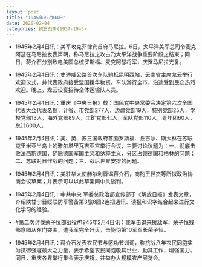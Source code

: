 ```yaml
---
layout: post
title: "1945年02月04日"
date: 2020-02-04
categories: 抗日战争(1937-1945)
---
```


<meta name="referrer" content="no-referrer" />

- 1945年2月4日讯：美军攻克菲律宾首府马尼拉。6日，太平洋美军总司令麦克阿瑟在马尼拉发表声明，称马尼拉之攻占乃太平洋战争重要阶段之结束；同日，蒋介石分别致电美国总统罗斯福、麦克阿瑟将军，庆贺马尼拉光复。 

- 1945年2月4日讯：史迪威公路首次车队驰抵昆明西站，云南省主席龙云举行欢迎仪式，并代表政府接受盟国援华物资。车队游行全市，沿途受到民众热烈欢迎。晚上，龙云设宴招待全体运输队人员。 

- 1945年2月4日讯：重庆《中央日报》载：国民党中央常委会决定第六次全国代表大会代表名额，计省、市党部277人，边疆党部19人，特别党部25人，学校党部13人，海外党部89人，工矿党部七人，军队党部110人，青年团60人，总计600人。 

- 1945年2月4日讯：美、英、苏三国政府首脑罗斯福、丘吉尔、斯大林在苏联克里米亚半岛上的雅尔塔里瓦吉亚宫举行会议，主要讨论议题为：一、彻底击败法西斯德国，铲除德国军国主义和纳粹主义，分区占领德国和柏林的问题；二、苏联对日作战的问题；三、战后世界安排的问题。 

- 1945年2月4日讯：美驻华大使赫尔利晋谒蒋介石，商酌王世杰等所拟政治协商会议草案；并表示可以以此草案同中共谈判。 

- 1945年2月4日讯：中共中央 军委总政治部宣传部于《解放日报》发表文章，介绍陕甘宁晋绥联防军警备第3旅8团2连把通讯、读报和识字结合起来进行文化学习的经验。 

- #第二次讨伐荣子恒部战役#1945年2月4日讯：我军击退来援敌军，荣子恒残部意图从东门突围，遭我军完全歼灭，击毙伪第10军军长荣子恒。 

- 1945年2月4日讯：蒋介石发表农民节与感功节训词，称抗战八年农民同胞实为抗御强寇最大之力量，表示希望农民同胞敬其世业，勤其工作，增强国力。同日，重庆各界举行集会表示庆祝，并举办大规模农产展览会。 

